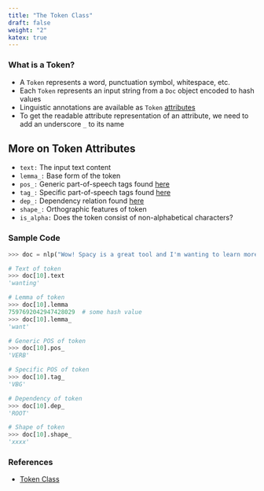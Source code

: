 ```yaml
---
title: "The Token Class"
draft: false
weight: "2"
katex: true
---
```


### What is a Token?
- A `Token` represents a word, punctuation symbol, whitespace, etc.
- Each `Token` represents an input string from a `Doc` object encoded to hash values
- Linguistic annotations are available as `Token` [attributes](https://spacy.io/api/token#attributes)
- To get the readable attribute representation of an attribute, we need to add an underscore `_` to its name

## More on Token Attributes
- `text:` The input text content
- `lemma_:` Base form of the token
- `pos_:` Generic part-of-speech tags found [here](https://spacy.io/api/annotation#pos-universal)
- `tag_:` Specific part-of-speech tags found [here](https://spacy.io/api/annotation#pos-en)
- `dep_:` Dependency relation found [here](https://spacy.io/api/annotation#dependency-parsing-universal)
- `shape_:` Orthographic features of token
- `is_alpha:` Does the token consist of non-alphabetical characters?

### Sample Code
```python
>>> doc = nlp("Wow! Spacy is a great tool and I'm wanting to learn more. Please, teach me, sir.")

# Text of token
>>> doc[10].text
'wanting'

# Lemma of token
>>> doc[10].lemma
7597692042947428029  # some hash value
>>> doc[10].lemma_
'want'

# Generic POS of token
>>> doc[10].pos_
'VERB'

# Specific POS of token
>>> doc[10].tag_
'VBG'

# Dependency of token
>>> doc[10].dep_
'ROOT'

# Shape of token
>>> doc[10].shape_
'xxxx'
```

### References
- [Token Class](https://spacy.io/api/token)
